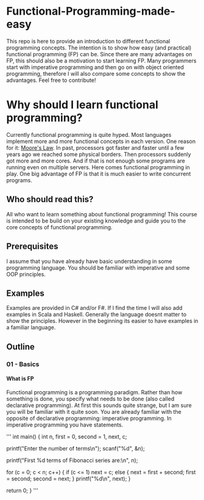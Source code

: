 # Functional-Programming-made-easy
This repo is here to provide an introduction to different functional programming concepts. The intention is to show how easy (and practical) functional programming (FP) can be. Since there are many advantages on FP, this should also be a motivation to start learning FP. Many programmers start with imperative programming and then go on with object oriented programming, therefore I will also compare some concepts to show the advantages.
Feel free to contribute!

# Why should I learn functional programming?
Currently functional programming is quite hyped. Most languages implement more and more functional concepts in each version. One reason for it: [Moore's Law](https://en.wikipedia.org/wiki/Moore%27s_law). In past, processors got faster and faster until a few years ago we reached some physical borders. Then processors suddenly got more and more cores. And if that is not enough some programs are running even on multiple servers. Here comes functional programming in play. One big advantage of FP is that it is much easier to write concurrent programs.

## Who should read this?
All who want to learn something about functional programming! This course is intended to be build on your existing knowledge and guide you to the core concepts of functional programming.

## Prerequisites
I assume that you have already have basic understanding in some programming language. You should be familiar with imperative and some OOP principles.

## Examples
Examples are provided in C# and/or F#. If I find the time I will also add examples in Scala and Haskell. Generally the language doesnt matter to show the principles. However in the beginning its easier to have examples in a familiar language.

## Outline

### 01 - Basics 
#### What is FP
Functional programming is a programming paradigm. Rather than how something is done, you specify what needs to be done (also called declarative programming). At first this sounds quite strange, but I am sure you will be familiar with it quite soon.
You are already familiar with the opposite of declarative programming: imperative programming.
In imperative programming you have statements. 

'''
int main()
{
  int n, first = 0, second = 1, next, c;
 
  printf("Enter the number of terms\n");
  scanf("%d", &n);
 
  printf("First %d terms of Fibonacci series are:\n", n);
 
  for (c = 0; c < n; c++)
  {
    if (c <= 1)
      next = c;
    else
    {
      next = first + second;
      first = second;
      second = next;
    }
    printf("%d\n", next);
  }
 
  return 0;
}
'''

